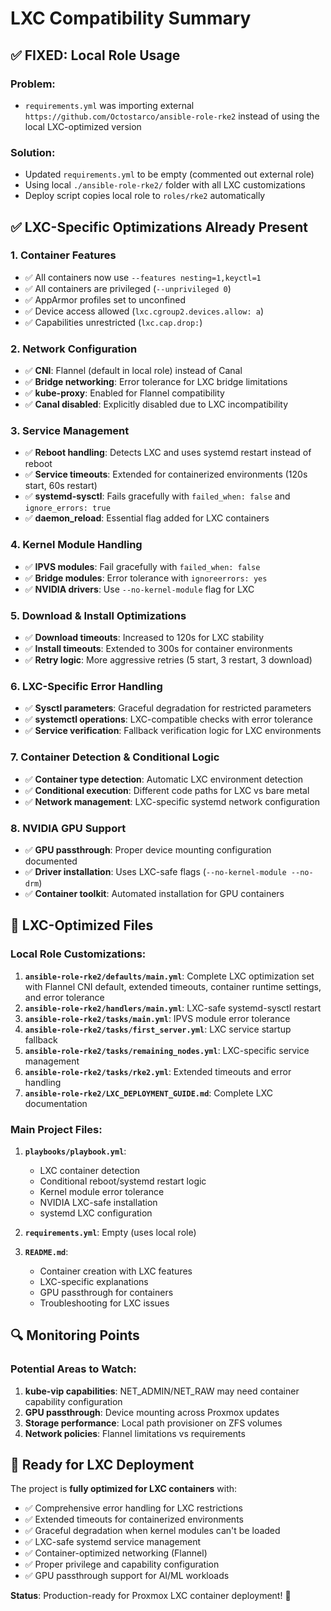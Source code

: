 # LXC Compatibility Summary

## ✅ **FIXED: Local Role Usage**

### Problem:
- `requirements.yml` was importing external `https://github.com/Octostarco/ansible-role-rke2` instead of using the local LXC-optimized version

### Solution:
- Updated `requirements.yml` to be empty (commented out external role)
- Using local `./ansible-role-rke2/` folder with all LXC customizations
- Deploy script copies local role to `roles/rke2` automatically

## ✅ **LXC-Specific Optimizations Already Present**

### 1. **Container Features**
- ✅ All containers now use `--features nesting=1,keyctl=1`
- ✅ All containers are privileged (`--unprivileged 0`)
- ✅ AppArmor profiles set to unconfined
- ✅ Device access allowed (`lxc.cgroup2.devices.allow: a`)
- ✅ Capabilities unrestricted (`lxc.cap.drop:`)

### 2. **Network Configuration**
- ✅ **CNI**: Flannel (default in local role) instead of Canal
- ✅ **Bridge networking**: Error tolerance for LXC bridge limitations
- ✅ **kube-proxy**: Enabled for Flannel compatibility
- ✅ **Canal disabled**: Explicitly disabled due to LXC incompatibility

### 3. **Service Management**
- ✅ **Reboot handling**: Detects LXC and uses systemd restart instead of reboot
- ✅ **Service timeouts**: Extended for containerized environments (120s start, 60s restart)
- ✅ **systemd-sysctl**: Fails gracefully with `failed_when: false` and `ignore_errors: true`
- ✅ **daemon_reload**: Essential flag added for LXC containers

### 4. **Kernel Module Handling**
- ✅ **IPVS modules**: Fail gracefully with `failed_when: false`
- ✅ **Bridge modules**: Error tolerance with `ignoreerrors: yes`
- ✅ **NVIDIA drivers**: Use `--no-kernel-module` flag for LXC

### 5. **Download & Install Optimizations**
- ✅ **Download timeouts**: Increased to 120s for LXC stability
- ✅ **Install timeouts**: Extended to 300s for container environments
- ✅ **Retry logic**: More aggressive retries (5 start, 3 restart, 3 download)

### 6. **LXC-Specific Error Handling**
- ✅ **Sysctl parameters**: Graceful degradation for restricted parameters
- ✅ **systemctl operations**: LXC-compatible checks with error tolerance
- ✅ **Service verification**: Fallback verification logic for LXC environments

### 7. **Container Detection & Conditional Logic**
- ✅ **Container type detection**: Automatic LXC environment detection
- ✅ **Conditional execution**: Different code paths for LXC vs bare metal
- ✅ **Network management**: LXC-specific systemd network configuration

### 8. **NVIDIA GPU Support**
- ✅ **GPU passthrough**: Proper device mounting configuration documented
- ✅ **Driver installation**: Uses LXC-safe flags (`--no-kernel-module --no-drm`)
- ✅ **Container toolkit**: Automated installation for GPU containers

## 🎯 **LXC-Optimized Files**

### Local Role Customizations:
1. **`ansible-role-rke2/defaults/main.yml`**: Complete LXC optimization set with Flannel CNI default, extended timeouts, container runtime settings, and error tolerance
2. **`ansible-role-rke2/handlers/main.yml`**: LXC-safe systemd-sysctl restart
3. **`ansible-role-rke2/tasks/main.yml`**: IPVS module error tolerance
4. **`ansible-role-rke2/tasks/first_server.yml`**: LXC service startup fallback
5. **`ansible-role-rke2/tasks/remaining_nodes.yml`**: LXC-specific service management
6. **`ansible-role-rke2/tasks/rke2.yml`**: Extended timeouts and error handling
7. **`ansible-role-rke2/LXC_DEPLOYMENT_GUIDE.md`**: Complete LXC documentation

### Main Project Files:
1. **`playbooks/playbook.yml`**: 
   - LXC container detection
   - Conditional reboot/systemd restart logic
   - Kernel module error tolerance
   - NVIDIA LXC-safe installation
   - systemd LXC configuration

2. **`requirements.yml`**: Empty (uses local role)

3. **`README.md`**: 
   - Container creation with LXC features
   - LXC-specific explanations
   - GPU passthrough for containers
   - Troubleshooting for LXC issues

## 🔍 **Monitoring Points**

### Potential Areas to Watch:
1. **kube-vip capabilities**: NET_ADMIN/NET_RAW may need container capability configuration
2. **GPU passthrough**: Device mounting across Proxmox updates
3. **Storage performance**: Local path provisioner on ZFS volumes
4. **Network policies**: Flannel limitations vs requirements

## 🚀 **Ready for LXC Deployment**

The project is **fully optimized for LXC containers** with:
- ✅ Comprehensive error handling for LXC restrictions
- ✅ Extended timeouts for containerized environments  
- ✅ Graceful degradation when kernel modules can't be loaded
- ✅ LXC-safe systemd service management
- ✅ Container-optimized networking (Flannel)
- ✅ Proper privilege and capability configuration
- ✅ GPU passthrough support for AI/ML workloads

**Status**: Production-ready for Proxmox LXC container deployment! 🎉
